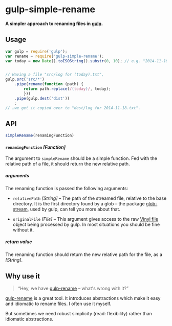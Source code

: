 gulp-simple-rename
==================

**A simpler approach to renaming files in [gulp][].**


Usage
-----

```js
var gulp = require('gulp');
var rename = require('gulp-simple-rename');
var today = new Date().toISOString().substr(0, 10); // e.g. "2014-11-18"


// Having a file "src/log for (today).txt",
gulp.src('src/*')
    .pipe(rename(function (path) {
        return path.replace(/(today)/, today);
        }))
    .pipe(gulp.dest('dist'))
    ;
// …we get it copied over to "dest/log for 2014-11-18.txt".
```


API
---

```js
simpleRename(renamingFunction)
```

#### `renamingFunction` _[Function]_

The argument to `simpleRename` should be a simple function. Fed with the relative path of a file, it should return the new relative path.

##### arguments
The renaming function is passed the following arguments:

- `relativePath` _[String]_ – The path of the streamed file, relative to the base directory. It is the first directory found by a glob – the package [glob-stream][], used by gulp, can tell you more about that.

- `originalFile` _[File]_ – This argument gives access to the raw [Vinyl file][] object being processed by gulp. In most situations you should be fine without it.

##### return value

The renaming function should return the new relative path for the file, as a _[String]_.


Why use it
----------

> “Hey, we have [gulp-rename][] – what's wrong with it?”

[gulp-rename][] is a great tool. It introduces abstractions which make it easy and idiomatic to rename files. I often use it myself.

But sometimes we need robust simplicity (read: flexibility) rather than idiomatic abstractions.





<!-- Links -->
[gulp]: http://gulpjs.com/
[glob-stream]: https://github.com/wearefractal/glob-stream
[gulp-rename]: https://github.com/hparra/gulp-rename
[Vinyl file]: https://github.com/wearefractal/vinyl
